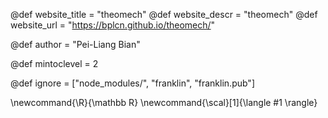 <!--
Add here global page variables to use throughout your
website.
The website_* must be defined for the RSS to work
-->
@def website_title = "theomech"
@def website_descr = "theomech"
@def website_url   = "https://bplcn.github.io/theomech/"

@def author = "Pei-Liang Bian"

@def mintoclevel = 2

<!-- @def prepath = "theomech" -->

<!--
Add here files or directories that should be ignored by Franklin, otherwise
these files might be copied and, if markdown, processed by Franklin which
you might not want. Indicate directories by ending the name with a `/`.
-->
@def ignore = ["node_modules/", "franklin", "franklin.pub"]

<!--
Add here global latex commands to use throughout your
pages. It can be math commands but does not need to be.
For instance:
* \newcommand{\phrase}{This is a long phrase to copy.}
-->
\newcommand{\R}{\mathbb R}
\newcommand{\scal}[1]{\langle #1 \rangle}

